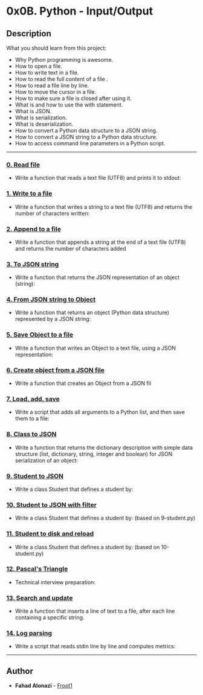# 0x0B. Python - Input/Output

## Description
What you should learn from this project:

* Why Python programming is awesome.
* How to open a file.
* How to write text in a file.
* How to read the full content of a file .
* How to read a file line by line.
* How to move the cursor in a file.
* How to make sure a file is closed after using it.
* What is and how to use the with statement.
* What is JSON.
* What is serialization.
* What is deserialization.
* How to convert a Python data structure to a JSON string.
* How to convert a JSON string to a Python data structure.
* How to access command line parameters in a Python script.

---

### [0. Read file](./0-read_file.py)
* Write a function that reads a text file (UTF8) and prints it to stdout:


### [1. Write to a file](./1-write_file.py)
* Write a function that writes a string to a text file (UTF8) and returns the number of characters written:


### [2. Append to a file](./2-append_write.py)
* Write a function that appends a string at the end of a text file (UTF8) and returns the number of characters added


### [3. To JSON string](./3-to_json_string.py)
* Write a function that returns the JSON representation of an object (string):


### [4. From JSON string to Object](./4-from_json_string.py)
* Write a function that returns an object (Python data structure) represented by a JSON string:


### [5.  Save Object to a file](./5-save_to_json_file.py)
* Write a function that writes an Object to a text file, using a JSON representation:


### [6. Create object from a JSON file](./6-load_from_json_file.py)
* Write a function that creates an Object from a JSON fil


### [7. Load, add, save](./7-add_item.py)
* Write a script that adds all arguments to a Python list, and then save them to a file:


### [8. Class to JSON](./8-class_to_json.py)
* Write a function that returns the dictionary description with simple data structure (list, dictionary, string, integer and boolean) for JSON serialization of an object:


### [9. Student to JSON](./9-student.py)
* Write a class Student that defines a student by:


### [10. Student to JSON with filter](./10-student.py)
* Write a class Student that defines a student by: (based on 9-student.py)


### [11. Student to disk and reload](./11-student.py)
* Write a class Student that defines a student by: (based on 10-student.py)


### [12. Pascal's Triangle](./12-pascal_triangle.py)
* Technical interview preparation:


### [13. Search and update](./100-append_after.py)
* Write a function that inserts a line of text to a file, after each line containing a specific string.



### [14. Log parsing](./101-stats.py)
* Write a script that reads stdin line by line and computes metrics:


---

## Author
* **Fahad Alonazi** - [Froot1](https://github.com/Froot1)

